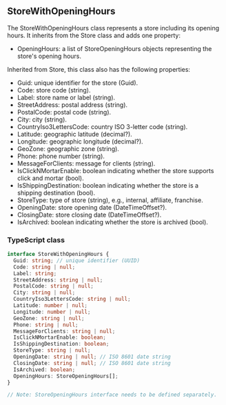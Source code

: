﻿## StoreWithOpeningHours

The StoreWithOpeningHours class represents a store including its opening hours. It inherits from the Store class and adds one property:

- OpeningHours: a list of StoreOpeningHours objects representing the store's opening hours.

Inherited from Store, this class also has the following properties:
- Guid: unique identifier for the store (Guid).
- Code: store code (string).
- Label: store name or label (string).
- StreetAddress: postal address (string).
- PostalCode: postal code (string).
- City: city (string).
- CountryIso3LettersCode: country ISO 3-letter code (string).
- Latitude: geographic latitude (decimal?).
- Longitude: geographic longitude (decimal?).
- GeoZone: geographic zone (string).
- Phone: phone number (string).
- MessageForClients: message for clients (string).
- IsClickNMortarEnable: boolean indicating whether the store supports click and mortar (bool).
- IsShippingDestination: boolean indicating whether the store is a shipping destination (bool).
- StoreType: type of store (string), e.g., internal, affiliate, franchise.
- OpeningDate: store opening date (DateTimeOffset?).
- ClosingDate: store closing date (DateTimeOffset?).
- IsArchived: boolean indicating whether the store is archived (bool).

### TypeScript class
```typescript
interface StoreWithOpeningHours {
  Guid: string; // unique identifier (UUID)
  Code: string | null;
  Label: string;
  StreetAddress: string | null;
  PostalCode: string | null;
  City: string | null;
  CountryIso3LettersCode: string | null;
  Latitude: number | null;
  Longitude: number | null;
  GeoZone: string | null;
  Phone: string | null;
  MessageForClients: string | null;
  IsClickNMortarEnable: boolean;
  IsShippingDestination: boolean;
  StoreType: string | null;
  OpeningDate: string | null; // ISO 8601 date string
  ClosingDate: string | null; // ISO 8601 date string
  IsArchived: boolean;
  OpeningHours: StoreOpeningHours[];
}

// Note: StoreOpeningHours interface needs to be defined separately.
```